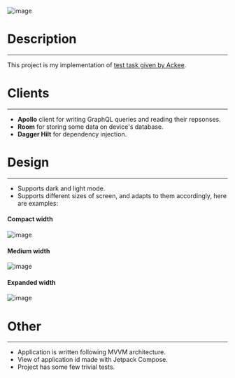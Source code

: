 ![image](https://github.com/anfo-code/RickAndMortyShowcase/assets/91686964/af5165fc-5117-4520-9d97-01c7166886ff)

# Description
---
This project is my implementation of [test task given by Ackee](https://github.com/AckeeCZ/android-task-rick-and-morty). 
# Clients
--- 
- **Apollo** client for writing GraphQL queries and reading their repsonses.
- **Room** for storing some data on device's database.
 - **Dagger Hilt** for dependency injection.
# Design
---
- Supports dark and light mode.
- Supports different sizes of screen, and adapts to them accordingly, here are examples:

#### Compact width
![image](https://github.com/anfo-code/RickAndMortyShowcase/assets/91686964/cb294d77-6c3b-45f9-b292-7cce2b1543a7)
#### Medium width
![image](https://github.com/anfo-code/RickAndMortyShowcase/assets/91686964/13c2303a-51f7-4973-90e8-20077710b309)
#### Expanded width
![image](https://github.com/anfo-code/RickAndMortyShowcase/assets/91686964/c8d04144-6b1a-4e05-9d08-666c3acebe57)

# Other
--- 
- Application is written following MVVM architecture.
- View of application id made with Jetpack Compose.
- Project has some few trivial tests.

